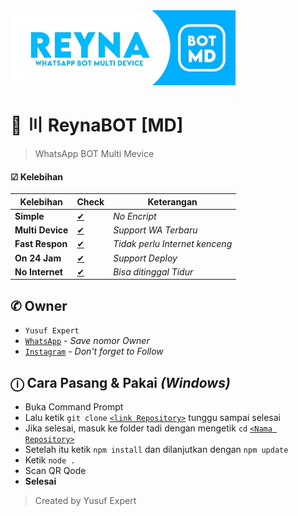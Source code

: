 <img src="ythumb.jpeg" alt="ReynaBOT">

# 🌱 〣 ReynaBOT [MD]
> WhatsApp BOT Multi Mevice

#### ☑ Kelebihan
|Kelebihan|Check|Keterangan|
|-|-|-|
|**Simple**|[✔](https://github.com/avianz37)|*No Encript*|
|**Multi Device**|[✔](https://github.com/avianz37)|*Support WA Terbaru*|
|**Fast Respon**|[✔](https://github.com/avianz37)|*Tidak perlu Internet kenceng*|
|**On 24 Jam**|[✔](https://github.com/avianz37)|*Support Deploy*|
|**No Internet**|[✔](https://github.com/avianz37)|*Bisa ditinggal Tidur*|

## ✆ Owner
- `Yusuf Expert`
- [`WhatsApp`](wa.me/6283873115706) - *Save nomor Owner*
- [`Instagram`](instagram.com/yusuf.expert) - *Don't forget to Follow*

## ⓘ Cara Pasang & Pakai *(Windows)*
- Buka Command Prompt
- Lalu ketik `git clone` [`<link Repository>`](https://github.com/avianz37/reyna-bot) tunggu sampai selesai
- Jika selesai, masuk ke folder tadi dengan mengetik `cd` [`<Nama Repository>`](https://github.com/avianz37/reyna-bot)
- Setelah itu ketik `npm install` dan dilanjutkan dengan `npm update`
- Ketik `node .`
- Scan QR Qode
- **Selesai**

> Created by Yusuf Expert
